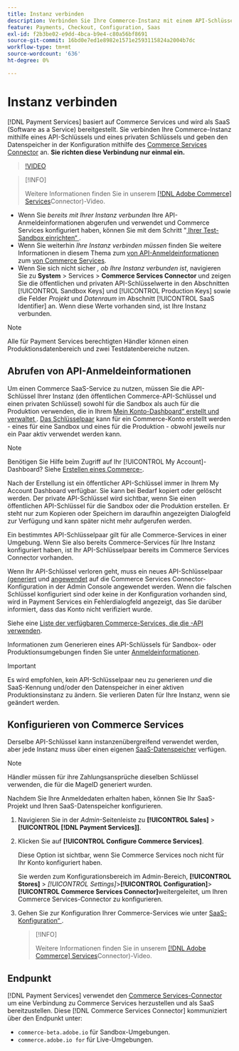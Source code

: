 ```yaml
---
title: Instanz verbinden
description: Verbinden Sie Ihre Commerce-Instanz mit einem API-Schlüssel und einem privaten Schlüssel und geben Sie den Datenspeicher in der Konfiguration an.
feature: Payments, Checkout, Configuration, Saas
exl-id: f2b3be02-e9dd-4bca-b9e4-c80a56bf8691
source-git-commit: 16bd0e7ed1e8982e1571e2593115824a2004b7dc
workflow-type: tm+mt
source-wordcount: '636'
ht-degree: 0%

---
```


# Instanz verbinden

[!DNL Payment Services] basiert auf Commerce Services und wird als SaaS (Software as a Service) bereitgestellt. Sie verbinden Ihre Commerce-Instanz mithilfe eines API-Schlüssels und eines privaten Schlüssels und geben den Datenspeicher in der Konfiguration mithilfe des [Commerce Services Connector](https://experienceleague.adobe.com/docs/commerce/user-guides/saas.html) an. **Sie richten diese Verbindung nur einmal ein.**

>[!VIDEO](https://video.tv.adobe.com/v/3447835)

>[!INFO]
>
> Weitere Informationen finden Sie in unserem [[!DNL Adobe Commerce] Services](https://experienceleague.adobe.com/docs/commerce-learn/tutorials/admin/adobe-commerce-services/configure-adobe-commerce-services-connector.html?lang=en)Connector)-Video.

* Wenn Sie *bereits mit Ihrer Instanz verbunden* Ihre API-Anmeldeinformationen abgerufen und verwendet und Commerce Services konfiguriert haben, können Sie mit dem Schritt &quot;[ Ihrer Test-Sandbox einrichten“ ](https://experienceleague.adobe.com/docs/commerce/payment-services/get-started/sandbox.html).
* Wenn Sie weiterhin *Ihre Instanz verbinden müssen* finden Sie weitere Informationen in diesem Thema zum [ von API-Anmeldeinformationen ](#obtain-api-credentials) zum [ von Commerce Services](#configure-commerce-services).
* Wenn Sie sich nicht sicher *, ob Ihre Instanz verbunden ist*, navigieren Sie zu **System** > Services > **Commerce Services Connector** und zeigen Sie die öffentlichen und privaten API-Schlüsselwerte in den Abschnitten [!UICONTROL Sandbox Keys] und [!UICONTROL Production Keys] sowie die Felder *Projekt* und *Datenraum* im Abschnitt [!UICONTROL SaaS Identifier] an. Wenn diese Werte vorhanden sind, ist Ihre Instanz verbunden.

>[!NOTE]
>
>Alle für Payment Services berechtigten Händler können einen Produktionsdatenbereich und zwei Testdatenbereiche nutzen.

## Abrufen von API-Anmeldeinformationen

Um einen Commerce SaaS-Service zu nutzen, müssen Sie die API-Schlüssel Ihrer Instanz (den öffentlichen Commerce-API-Schlüssel und einen privaten Schlüssel) sowohl für die Sandbox als auch für die Produktion verwenden, die in Ihrem [Mein Konto-Dashboard“ erstellt und verwaltet ](https://account.magento.com/customer/account/login). [Das Schlüsselpaar](https://experienceleague.adobe.com/en/docs/commerce-admin/config/services/saas) kann für ein Commerce-Konto erstellt werden - eines für eine Sandbox und eines für die Produktion - obwohl jeweils nur ein Paar aktiv verwendet werden kann.

>[!NOTE]
>
>Benötigen Sie Hilfe beim Zugriff auf Ihr [!UICONTROL My Account]-Dashboard? Siehe [Erstellen eines Commerce-](https://experienceleague.adobe.com/en/docs/commerce-admin/start/commerce-account/commerce-account-create).

Nach der Erstellung ist ein öffentlicher API-Schlüssel immer in Ihrem My Account Dashboard verfügbar. Sie kann bei Bedarf kopiert oder gelöscht werden. Der private API-Schlüssel wird sichtbar, wenn Sie einen öffentlichen API-Schlüssel für die Sandbox oder die Produktion erstellen. Er steht nur zum Kopieren oder Speichern im daraufhin angezeigten Dialogfeld zur Verfügung und kann später nicht mehr aufgerufen werden.

Ein bestimmtes API-Schlüsselpaar gilt für alle Commerce-Services in einer Umgebung. Wenn Sie also bereits Commerce-Services für Ihre Instanz konfiguriert haben, ist Ihr API-Schlüsselpaar bereits im Commerce Services Connector vorhanden.

Wenn Ihr API-Schlüssel verloren geht, muss ein neues API-Schlüsselpaar [ (generiert](https://experienceleague.adobe.com/docs/commerce/payment-services/get-started/connect.html#generate-an-api-key-and-private-key) und [angewendet](https://experienceleague.adobe.com/docs/commerce/payment-services/get-started/connect.html#configure-saas-project) auf die Commerce Services Connector-Konfiguration in der Admin Console angewendet werden. Wenn die falschen Schlüssel konfiguriert sind oder keine in der Konfiguration vorhanden sind, wird in Payment Services ein Fehlerdialogfeld angezeigt, das Sie darüber informiert, dass das Konto nicht verifiziert wurde.

Siehe eine [Liste der verfügbaren Commerce-Services, die die -API verwenden](https://experienceleague.adobe.com/en/docs/commerce/user-guides/integration-services/saas#availableservices).

Informationen zum Generieren eines API-Schlüssels für Sandbox- oder Produktionsumgebungen finden Sie unter [Anmeldeinformationen](https://experienceleague.adobe.com/docs/commerce/user-guides/saas.html#apikey).

>[!IMPORTANT]
>
>Es wird empfohlen, kein API-Schlüsselpaar neu zu generieren *und* die SaaS-Kennung und/oder den Datenspeicher in einer aktiven Produktionsinstanz zu ändern. Sie verlieren Daten für Ihre Instanz, wenn sie geändert werden.

## Konfigurieren von Commerce Services

Derselbe API-Schlüssel kann instanzenübergreifend verwendet werden, aber jede Instanz muss über einen eigenen [SaaS-Datenspeicher](https://experienceleague.adobe.com/docs/commerce/user-guides/saas.html#saasenv) verfügen.

>[!NOTE]
>
>Händler müssen für ihre Zahlungsansprüche dieselben Schlüssel verwenden, die für die MageID generiert wurden.

Nachdem Sie Ihre Anmeldedaten erhalten haben, können Sie Ihr SaaS-Projekt und Ihren SaaS-Datenspeicher konfigurieren.

1. Navigieren Sie in der _Admin_-Seitenleiste zu **[!UICONTROL Sales]** > **[!UICONTROL [!DNL Payment Services]]**.
1. Klicken Sie auf **[!UICONTROL Configure Commerce Services]**.

   Diese Option ist sichtbar, wenn Sie Commerce Services noch nicht für Ihr Konto konfiguriert haben.

   Sie werden zum Konfigurationsbereich im Admin-Bereich, **[!UICONTROL Stores]** > _[!UICONTROL Settings]_>**[!UICONTROL Configuration]**>**[!UICONTROL Commerce Services Connector]**&#x200B;weitergeleitet, um Ihren Commerce Services-Connector zu konfigurieren.

1. Gehen Sie zur Konfiguration Ihrer Commerce-Services wie unter [SaaS-Konfiguration“ ](https://experienceleague.adobe.com/docs/commerce/user-guides/integration-services/saas.html#saasenv).

   >[!INFO]
   >
   > Weitere Informationen finden Sie in unserem [[!DNL Adobe Commerce] Services](https://experienceleague.adobe.com/docs/commerce-learn/tutorials/admin/adobe-commerce-services/configure-adobe-commerce-services-connector.html?lang=en#configuration-faqs)Connector)-Video.

## Endpunkt

[!DNL Payment Services] verwendet den [Commerce Services-Connector](https://experienceleague.adobe.com/docs/commerce/user-guides/saas.html) um eine Verbindung zu Commerce Services herzustellen und als SaaS bereitzustellen. Diese [!DNL Commerce Services Connector] kommuniziert über den Endpunkt unter:

* `commerce-beta.adobe.io` für Sandbox-Umgebungen.
* `commerce.adobe.io for` für Live-Umgebungen.
